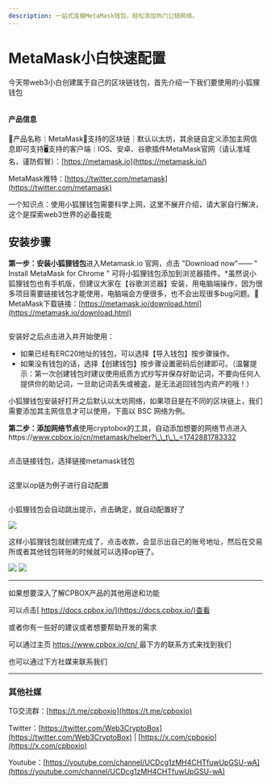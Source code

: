```yaml
---
description: 一站式连接MetaMask钱包，轻松添加热门公链网络。
---
```


# MetaMask小白快速配置

今天带web3小白创建属于自己的区块链钱包，首先介绍一下我们要使用的小狐狸钱包

<figure><img src="../../.gitbook/assets/metamask-product-intro.png" alt=""><figcaption></figcaption></figure>

#### 产品信息

🦊产品名称｜MetaMask🔗支持的区块链｜默认以太坊，其余链自定义添加主网信息即可支持🖥支持的客户端｜IOS、安卓、谷歌插件MetaMask官网（请认准域名，谨防假冒）：[https://metamask.io](https://metamask.io/)

MetaMask推特：[https://twitter.com/metamask](https://twitter.com/metamask)

一个知识点：使用小狐狸钱包需要科学上网，这里不展开介绍，请大家自行解决，这个是探索web3世界的必备技能

## 安装步骤

**第一步：安装小狐狸钱包**进入Metamask.io 官网，点击 "Download now"—— " Install MetaMask for Chrome " 可将小狐狸钱包添加到浏览器插件。\*虽然说小狐狸钱包也有手机版，但建议大家在【谷歌浏览器】安装，用电脑端操作，因为很多项目需要链接钱包才能使用，电脑端会方便很多，也不会出现很多bug问题。🦊MetaMask下载链接：[https://metamask.io/download.html](https://metamask.io/download.html)

<figure><img src="../../.gitbook/assets/metamask-download-page.png" alt=""><figcaption></figcaption></figure>

安装好之后点击进入并开始使用：

* 如果已经有ERC20地址的钱包，可以选择【导入钱包】按步骤操作。
* 如果没有钱包的话，选择【创建钱包】按步骤设置密码后创建即可。（温馨提示：第一次创建钱包时建议使用纸质方式抄写并保存好助记词，不要向任何人提供你的助记词，一旦助记词丢失或被盗，是无法追回钱包内资产的哦！）

小狐狸钱包安装好打开之后默认以太坊网络，如果项目是在不同的区块链上，我们需要添加其主网信息才可以使用，下面以 BSC 网络为例。

**第二步：添加网络节点**使用cryptobox的工具，自动添加想要的网络节点进入https://www.cpbox.io/cn/metamask/helper?\_\_t\_\_=1742881783332

<figure><img src="../../.gitbook/assets/metamask-cpbox-helper-tool.png" alt=""><figcaption></figcaption></figure>

点击链接钱包，选择链接metamask钱包

<figure><img src="../../.gitbook/assets/metamask-wallet-connect-selection.png" alt=""><figcaption></figcaption></figure>

这里以op链为例子进行自动配置

<figure><img src="../../.gitbook/assets/metamask-op-chain-config.png" alt=""><figcaption></figcaption></figure>

小狐狸钱包会自动跳出提示，点击确定，就自动配置好了

![](<../../.gitbook/assets/metamask-config-confirmation.png>)

这样小狐狸钱包就创建完成了，点击收款，会显示出自己的账号地址，然后在交易所或者其他钱包转账的时候就可以选择op链了。

![](../../.gitbook/assets/metamask-receive-address-view.png) ![](../../.gitbook/assets/metamask-address-details.png)

***

如果想要深入了解CPBOX产品的其他用途和功能

可以点击[ https://docs.cpbox.io/](https://docs.cpbox.io/)查看

或者你有一些好的建议或者想要帮助开发的需求

可以通过主页 [https://www.cpbox.io/cn/ ](https://www.cpbox.io/cn/)最下方的联系方式来找到我们

也可以通过下方社媒来联系我们

***

### 其他社媒

TG交流群：[https://t.me/cpboxio](https://t.me/cpboxio)

Twitter：[https://twitter.com/Web3CryptoBox](https://twitter.com/Web3CryptoBox) | [https://x.com/cpboxio](https://x.com/cpboxio)

Youtube：[https://youtube.com/channel/UCDcg1zMH4CHTfuwUpGSU-wA](https://youtube.com/channel/UCDcg1zMH4CHTfuwUpGSU-wA)
